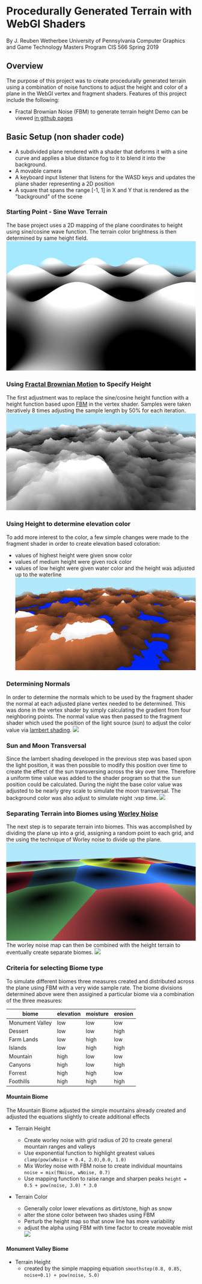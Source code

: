 # Procedurally Generated Terrain with WebGl Shaders

By J. Reuben Wetherbee
University of Pennsylvania
Computer Graphics and Game Technology Masters Program
CIS 566 Spring 2019

## Overview
The purpose of this project was to create procedurally generated terrain using a combination of noise functions to
 adjust the height and color of a plane in the WebGl vertex and fragment shaders.  Features of this project include the following:
 - Fractal Brownian Noise (FBM) to generate terrain height
Demo can be viewed [in github pages](https://jrweth.github.io/hw01-noisy-terrain/)

## Basic Setup (non shader code)
- A subdivided plane rendered with a shader that deforms it with a sine curve
and applies a blue distance fog to it to blend it into the background.
- A movable camera 
- A keyboard input listener that listens for the WASD keys
and updates the plane shader representing a 2D position
- A square that spans the range [-1, 1] in X and Y that is rendered as the
"background" of the scene

### Starting Point - Sine Wave Terrain 
The base project uses a 2D mapping of the plane coordinates to height using sine/cosine wave function.  The terrain 
color brightness is then determined by same height field. 
![](img/startScene.png)

### Using [Fractal Brownian Motion](https://en.wikipedia.org/wiki/Fractional_Brownian_motion) to Specify Height
The first adjustment was to replace the sine/cosine height function with a height function based upon [FBM](https://en.wikipedia.org/wiki/Fractional_Brownian_motion)
in the vertex shader.  Samples were taken iteratively 8 times adjusting the sample length by 50% for each iteration.
![](img/fbm.png)

### Using Height to determine elevation color
To add more interest to the color, a few simple changes were made to the fragment shader in
order to create elevation based coloration:
- values of highest height were given snow color
- values of medium height were given rock color
- values of low height were given water color and the height was adjusted up to the waterline 
![](img/fbm_simple_color.png)

### Determining Normals
In order to determine the normals which to be used by the fragment shader the normal at 
each adjusted plane vertex needed to be determined.  This was done in the vertex shader by
simply calculating the gradient from four neighboring points.  The normal value was then passed to the fragment
shader which used the position of the light source (sun) to adjust the color value via [lambert shading](https://en.wikipedia.org/wiki/Lambertian_reflectance).
![](img/fbm_simple_color_normals.png)

### Sun and Moon Transversal 
Since the lambert shading developed in the previous step was based upon the light position, it was then possible to modify this position
over time to create the effect of the sun transversing across the sky over time.  Therefore a uniform time value
was added to the shader program so that the sun position could be calculated.   During the night the base color value was 
adjusted to be nearly grey scale to simulate the moon transversal.  The background color was also adjust to simulate night :vsp
time.
![](img/nighttime.png)

### Separating Terrain into Biomes using [Worley Noise](https://en.wikipedia.org/wiki/Worley_noise)
The next step is to separate terrain into biomes.  This was accomplished by dividing the plane up into a grid, assigning
a random point to each grid, and the using the technique of Worley noise to divide up the plane.
![](img/worley.png)
The worley noise map can then be combined with the height terrain to eventually create separate biomes.
![](img/worley_terrain.png)


### Criteria for selecting Biome type
To simulate different biomes three measures created and distributed across the plane using FBM 
with a very wide sample rate.  The biome divisions determined above were then assigined
a particular biome via a combination of the three measures:

|biome| elevation | moisture | erosion |
|-----| --------- | ---------|---------|
| Monument Valley | low | low | low|
| Dessert | low | low | high|
| Farm Lands | low | high | low |
| Islands | low | high | high |
| Mountain | high | low | low |
| Canyons | high | low | high|
| Forrest | high | high | low |
| Foothills | high | high | high |


#### Mountain Biome
The Mountain Biome adjusted the simple mountains already created and adjusted the equations slightly to create
 additional effects
 
 - Terrain Height
   - Create worley noise with grid radius of 20 to create general mountain ranges and valleys
   - Use exponential function to highlight greatest values `clamp(pow(wNoise + 0.4, 2.0),0.0, 1.0)`
   - Mix Worley noise with FBM noise to create individual mountains `noise = mix(fNoise, wNoise, 0.7)`
   - Use mapping function to raise range and sharpen peaks `height = 0.5 + pow(noise, 3.0) * 3.0`
   
 - Terrain Color
   - Generally color lower elevations as dirt/stone, high as snow
   - alter the stone color between two shades using FBM
   - Perturb the height map so that snow line has more variability
   - adjust the alpha using FBM with time factor to create moveable mist 
![](img/biome_mountain.png)


#### Monument Valley Biome
- Terrain Height
  - created by the simple mapping equation `smoothstep(0.8, 0.85, noise+0.1) + pow(noise, 5.0)`



